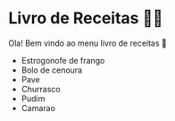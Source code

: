 # Livro de Receitas :man_cook:

Ola! Bem vindo ao menu livro de receitas :book:

- Estrogonofe de frango
- Bolo de cenoura
- Pave
- Churrasco
- Pudim
- Camarao
